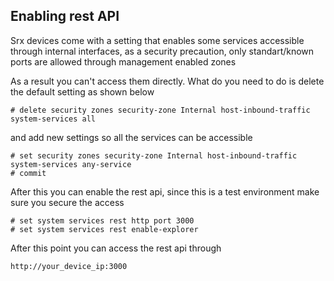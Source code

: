 ## Enabling rest API

Srx devices come with a setting that enables some services accessible through internal interfaces,
as a security precaution, only standart/known ports are allowed through management enabled zones

As a result you can't access them directly. What do you need to do is delete the default setting as shown below 

    # delete security zones security-zone Internal host-inbound-traffic system-services all

and add new settings so all the services can be accessible
    
    # set security zones security-zone Internal host-inbound-traffic system-services any-service
    # commit

After this you can enable the rest api, since this is a test environment make sure you secure the access

    # set system services rest http port 3000
    # set system services rest enable-explorer

After this point you can access the rest api through 

    http://your_device_ip:3000
